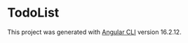 # TodoList

This project was generated with [Angular CLI](https://github.com/angular/angular-cli) version 16.2.12.

